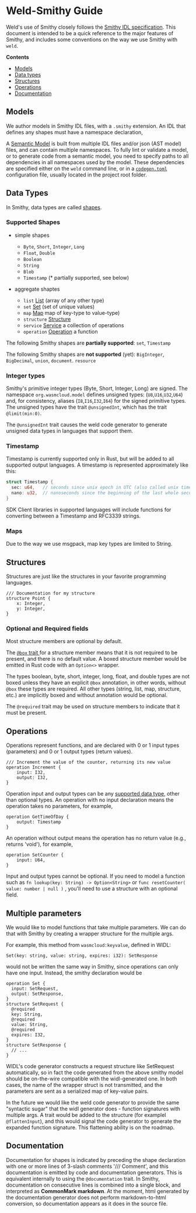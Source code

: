 # Weld-Smithy Guide

Weld's use of Smithy closely follows the [Smithy IDL specification](https://awslabs.github.io/smithy/1.0/spec/core/idl.html). This document is intended to be a quick reference to the major features of Smithy, and includes some conventions on the way we use Smithy with `weld`.

__Contents__

- [Models](#models)
- [Data types](#data-types)
- [Structures](#structures)  
- [Operations](#operations)
- [Documentation](#documentation)


## Models

We author models in Smithy IDL files, with a `.smithy` extension. An IDL that defines any shapes must have a namespace declaration, 

A [Semantic Model](https://awslabs.github.io/smithy/1.0/spec/core/model.html#the-semantic-model) is built from multiple IDL files and/or json (AST model) files, and can contain multiple namespaces. To fully lint or validate a model, or to generate code from a semantic model, you need to specify paths to all dependencies in all namespaces used by the model. These dependencies are specified either on the `weld` command line, or in a [`codegen.toml`](./codegen-toml.md) configuration file, usually located in the project root folder.


## Data Types

In Smithy, data types are called [shapes](https://awslabs.github.io/smithy/1.0/spec/core/model.html#shapes).

### Supported Shapes

- simple shapes
  - `Byte`, `Short`, `Integer`, `Long`
  - `Float`, `Double`
  - `Boolean`
  - `String`
  - `Blob`
  - `Timestamp` (* partially supported, see below)

- aggregate shaptes
  - `list` [List](https://awslabs.github.io/smithy/1.0/spec/core/model.html#list) (array of any other type)
  - `set` [Set](https://awslabs.github.io/smithy/1.0/spec/core/model.html#set) (set of unique values)
  - `map` [Map](https://awslabs.github.io/smithy/1.0/spec/core/model.html#map) map of key-type to value-type)
  - `structure` [Structure](https://awslabs.github.io/smithy/1.0/spec/core/model.html#structure)
  - `service` [Service](https://awslabs.github.io/smithy/1.0/spec/core/model.html#service) a collection of operations
  - `operation` [Operation](https://awslabs.github.io/smithy/1.0/spec/core/model.html#operation) a function
    
The following Smithy shapes are __partially supported__: `set`, `Timestamp`

The following Smithy shapes are __not supported__ (yet): `BigInteger`, `BigDecimal`, `union`, `document`. `resource`

### Integer types

Smithy's primitive integer types (Byte, Short, Integer, Long) are signed.
The namespace `org.wasmcloud.model` defines unsigned types: (`U8`,`U16`,`U32`,`U64`)
and, for consistency, aliases (`I8`,`I16`,`I32`,`I64`) for the signed primitive types.
The unsigned types have the trait `@unsignedInt`, which has the trait `@limit(min:0)`.

The `@unsignedInt` trait causes the weld code generator to generate unsigned data types in languages that support them.


### Timestamp

Timestamp is currently supported only in Rust, but will be added to all supported output languages. A timestamp is represented approximately like this:

```rust
struct Timestamp {
  sec: u64,   // seconds since unix epoch in UTC (also called unix time)
  nano: u32,  // nanoseconds since the beginning of the last whole second
}
```

SDK Client libraries in supported languages will include functions for converting between a Timestamp and RFC3339 strings.

### Maps

Due to the way we use msgpack, map key types are limited to String.


## Structures

Structures are just like the structures in your favorite programming languages.

```text
/// Documentation for my structure
structure Point {
    x: Integer,
    y: Integer,
}
```


### Optional and Required fields

Most structure members are optional by default.

The [`@box` trait ](https://awslabs.github.io/smithy/1.0/spec/core/type-refinement-traits.html#box-trait) for a structure member means that it is not required to be present, and there is no default value. A boxed structure member would be emitted in Rust code with an `Option<>` wrapper.

The types boolean, byte, short, integer, long, float, and double types are not boxed unless they have an explicit `@box` annotation, in other words, without `@box` these types are required. All other types (string, list, map, structure, etc.) are implicitly boxed and without annotation would be optional.

The `@required` trait may be used on structure members to indicate that it must be present.


## Operations

Operations represent functions, and are declared with 0 or 1 input types (parameters)
and 0 or 1 output types (return values).

```text
/// Increment the value of the counter, returning its new value
operation Increment {
    input: I32,
    output: I32,
}
```

Operation input and output types can be any [supported data type](weld-smithy.md),
other than optional types.
An operation with no input declaration means the operation takes no parameters,
for example,
```text
operation GetTimeOfDay {
    output: Timestamp
}
```

An operation without output means the operation has no return value
(e.g., returns 'void'), for example,
```text
operation SetCounter {
    input: U64,
}
```

Input and output types cannot be optional. If you need to model a function
such as `fn lookup(key: String) -> Option<String>` or
`func resetCounter( value: number | null )` , you'll need to use a structure
with an optional field.


## Multiple parameters

We would like to model functions that take multiple parameters.
We can do that with Smithy by creating a wrapper structure for the multiple args.

For example, this method from  `wasmcloud:keyvalue`, defined in WIDL:
   ```text
   Set(key: string, value: string, expires: i32): SetResponse 
   ```
would not be written the same way in Smithy, since operations can only
have one input. Instead, the smithy declaration would be
   ```text
   operation Set {
     input: SetRequest,
     output: SetResponse,
   }
   structure SetRequest {
     @required
     key: String,
     @required
     value: String,
     @required
     expires: I32,
   }
   structure SetResponse {
     // ...
   }
   ```
WIDL's code generator constructs a request structure like SetRequest automatically,
so in fact the code generated from the above smithy model should be on-the-wire compatible with the widl-generated one. In both cases, the name of the wrapper struct is not transmitted, and the parameters are sent as a serialized map of key-value pairs.

In the future we would like the weld code generator to provide the same "syntactic sugar" that the widl generator does - function signatures with multiple args. A trait would be added to the structure (for examplel `@flattenInput`), and this would signal the code generator to generate the expanded function signature. This flattening ability is on the roadmap.

## Documentation

Documentation for shapes is indicated by preceding the shape declaration with one or more lines of 3-slash comments '/// Comment', and this documentation is emitted by code and documentation generators. This is equivalent internally to using the `@documentation` trait. In Smithy, documentation on consecutive lines is combined into a single block, and interpreted as __CommonMark markdown__. At the moment, html generated by the documentation generator does not perform markdown-to-html conversion, so documentation appears as it does in the source file.
